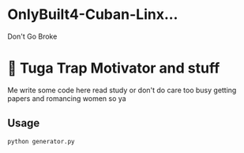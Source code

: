 # OnlyBuilt4-Cuban-Linx...
Don't Go Broke
# 🎤 Tuga Trap Motivator and stuff
Me write some code here read study or don't do care too busy getting papers and romancing women so ya 

## Usage
```bash
python generator.py


